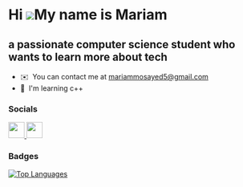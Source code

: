 Hi ![](https://user-images.githubusercontent.com/18350557/176309783-0785949b-9127-417c-8b55-ab5a4333674e.gif)My name is Mariam
==============================================================================================================================

a passionate computer science student who wants to learn more about tech
------------------------------------------------------------------------

* ✉️  You can contact me at [mariammosayed5@gmail.com](mailto:mariammosayed5@gmail.com)
* 🧠  I'm learning c++


### Socials

<p align="left"> <a href="https://discord.com/users/mary290424" target="_blank" rel="noreferrer"> <picture> <source media="(prefers-color-scheme: dark)" srcset="undefined" /> <source media="(prefers-color-scheme: light)" srcset="https://raw.githubusercontent.com/danielcranney/readme-generator/main/public/icons/socials/discord.svg" /> <img src="https://raw.githubusercontent.com/danielcranney/readme-generator/main/public/icons/socials/discord.svg" width="32" height="32" /> </picture> </a> <a href="https://www.github.com/mariam-29" target="_blank" rel="noreferrer"> <picture> <source media="(prefers-color-scheme: dark)" srcset="https://raw.githubusercontent.com/danielcranney/readme-generator/main/public/icons/socials/github-dark.svg" /> <source media="(prefers-color-scheme: light)" srcset="https://raw.githubusercontent.com/danielcranney/readme-generator/main/public/icons/socials/github.svg" /> <img src="https://raw.githubusercontent.com/danielcranney/readme-generator/main/public/icons/socials/github.svg" width="32" height="32" /> </picture> </a></p>

### Badges

<a href="https://github.com/mariam-29" align="left"><img src="https://github-readme-stats.vercel.app/api/top-langs/?username=mariam-29&langs_count=10&title_color=a855f7&text_color=a855f7&icon_color=6366f1&bg_color=171717&hide_border=true&locale=en&custom_title=Top%20%Languages" alt="Top Languages" /></a>
